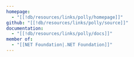 ```yaml
---
homepage:
  - "[[!db/resources/links/polly/homepage]]"
github: "[[!db/resources/links/polly/source]]"
documentation:
  - "[[!db/resources/links/polly/docs]]"
member of:
  - "[[NET Foundation|.NET Foundation]]"
---
```

